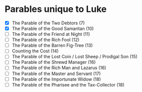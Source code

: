 # Parables unique to Luke

- [x] The Parable of the Two Debtors (7)
- [x] The Parable of the Good Samaritan (10)
- [ ] The Parable of the Friend at Night (11)
- [ ] The Parable of the Rich Fool (12)
- [ ] The Parable of the Barren Fig-Tree (13)
- [ ] Counting the Cost (14)
- [ ] The Parable of the Lost Coin / Lost Sheep / Prodigal Son (15)
- [ ] The Parable of the Shrewd Manager (16)
- [ ] The Parable of the Rich Man and Lazarus (16)
- [ ] The Parable of the Master and Servant (17)
- [ ] The Parable of the Importunate Widow (18)
- [ ] The Parable of the Pharisee and the Tax-Collector (18)
